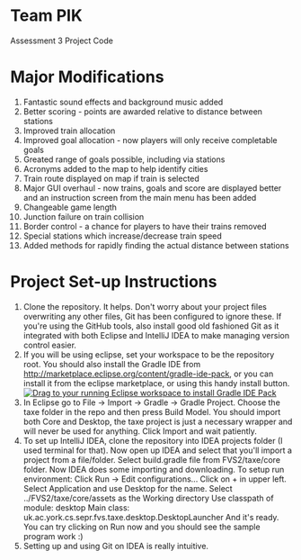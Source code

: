 Team PIK
========

Assessment 3 Project Code

Major Modifications
===================

1. Fantastic sound effects and background music added
2. Better scoring - points are awarded relative to distance between stations
3. Improved train allocation
4. Improved goal allocation - now players will only receive completable goals
5. Greated range of goals possible, including via stations
6. Acronyms added to the map to help identify cities
7. Train route displayed on map if train is selected
8. Major GUI overhaul - now trains, goals and score are displayed better and an instruction screen from the main menu has been added
9. Changeable game length
10. Junction failure on train collision
11. Border control - a chance for players to have their trains removed
12. Special stations which increase/decrease train speed
13. Added methods for rapidly finding the actual distance between stations

Project Set-up Instructions
===========================

1. Clone the repository.  It helps.  Don't worry about your project files overwriting any other files, Git has been configured to ignore these.  If you're using the GitHub tools, also install good old fashioned Git as it integrated with both Eclipse and IntelliJ IDEA to make managing version control easier.
2. If you will be using eclipse, set your workspace to be the repository root. You should also install the Gradle IDE from http://marketplace.eclipse.org/content/gradle-ide-pack, or you can install it from the eclipse marketplace, or using this handy install button.
<a href="http://marketplace.eclipse.org/marketplace-client-intro?mpc_install=1640500" class="drag" title="Drag to your running Eclipse workspace to install Gradle IDE Pack"><img src="http://marketplace.eclipse.org/sites/all/themes/solstice/_themes/solstice_marketplace/public/images/btn-install.png" alt="Drag to your running Eclipse workspace to install Gradle IDE Pack" /></a>
3. In Eclipse go to File -> Import -> Gradle -> Gradle Project.  Choose the taxe folder in the repo and then press Build Model.  You should import both Core and Desktop, the taxe project is just a necessary wrapper and will never be used for anything.  Click Import and wait patiently.
4. To set up IntelliJ IDEA, clone the repository into IDEA projects folder (I used terminal for that). Now open up IDEA and select that you'll import a project from a file/folder. Select build.gradle file from FVS2/taxe/core folder. Now IDEA does some importing and downloading.
To setup run environment:
Click Run -> Edit configurations...
Click on + in upper left.
Select Application and use Desktop for the name.
Select ../FVS2/taxe/core/assets as the Working directory
Use classpath of module: desktop
Main class: uk.ac.york.cs.sepr.fvs.taxe.desktop.DesktopLauncher
And it's ready.
You can try clicking on Run now and you should see the sample program work :)
5. Setting up and using Git on IDEA is really intuitive.
